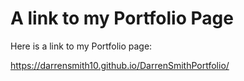 # A link to my Portfolio Page

Here is a link to my Portfolio page:

https://darrensmith10.github.io/DarrenSmithPortfolio/


